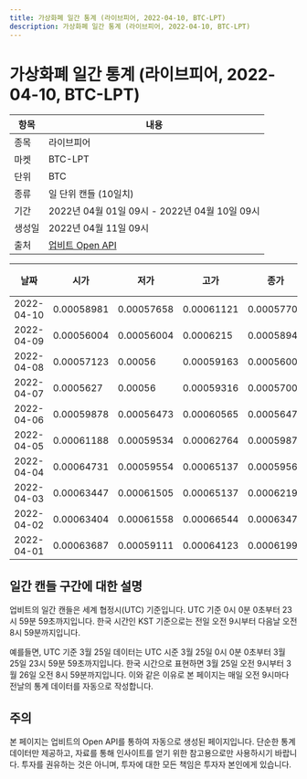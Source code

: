```yaml
---
title: 가상화폐 일간 통계 (라이브피어, 2022-04-10, BTC-LPT)
description: 가상화폐 일간 통계 (라이브피어, 2022-04-10, BTC-LPT)
---
```



가상화폐 일간 통계 (라이브피어, 2022-04-10, BTC-LPT)
===

|항목|내용|
|--|--|
|종목|라이브피어|
|마켓|BTC-LPT|
|단위|BTC|
|종류|일 단위 캔들 (10일치)|
|기간|2022년 04월 01일 09시 - 2022년 04월 10일 09시|
|생성일|2022년 04월 11일 09시|
|출처|[업비트 Open API](https://docs.upbit.com)|


|날짜|시가|저가|고가|종가|비고|
|--|--|--|--|--|--|
|2022-04-10|0.00058981|0.00057658|0.00061121|0.00057708|    |
|2022-04-09|0.00056004|0.00056004|0.0006215|0.00058946|    |
|2022-04-08|0.00057123|0.00056|0.00059163|0.00056001|    |
|2022-04-07|0.0005627|0.00056|0.00059316|0.00057004|    |
|2022-04-06|0.00059878|0.00056473|0.00060565|0.00056473|    |
|2022-04-05|0.00061188|0.00059534|0.00062764|0.00059875|    |
|2022-04-04|0.00064731|0.00059554|0.00065137|0.00059563|    |
|2022-04-03|0.00063447|0.00061505|0.00065137|0.00062197|    |
|2022-04-02|0.00063404|0.00061558|0.00066544|0.00063474|    |
|2022-04-01|0.00063687|0.00059111|0.00064123|0.00061994|    |


일간 캔들 구간에 대한 설명
---


업비트의 일간 캔들은 세계 협정시(UTC) 기준입니다. 
UTC 기준 0시 0분 0초부터 23시 59분 59초까지입니다. 
한국 시간인 KST 기준으로는 전일 오전 9시부터 다음날 오전 8시 59분까지입니다. 


예를들면, UTC 기준 3월 25일 데이터는 UTC 시준 3월 25일 0시 0분 0초부터 3월 25일 23시 59분 59초까지입니다. 
한국 시간으로 표현하면 3월 25일 오전 9시부터 3월 26일 오전 8시 59분까지입니다. 
이와 같은 이유로 본 페이지는 매일 오전 9시마다 전날의 통계 데이터를 자동으로 작성합니다. 


주의
---


본 페이지는 업비트의 Open API를 통하여 자동으로 생성된 페이지입니다. 
단순한 통계 데이터만 제공하고, 자료를 통해 인사이트를 얻기 위한 참고용으로만 사용하시기 바랍니다. 
투자를 권유하는 것은 아니며, 투자에 대한 모든 책임은 투자자 본인에게 있습니다. 
